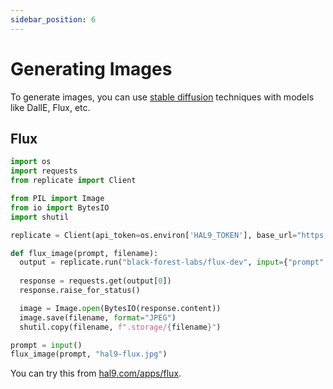```yaml
---
sidebar_position: 6
---
```


# Generating Images

To generate images, you can use [stable diffusion](../genai/sd.md) techniques with models like DallE, Flux, etc.

## Flux

```python deploy
import os
import requests
from replicate import Client

from PIL import Image
from io import BytesIO
import shutil

replicate = Client(api_token=os.environ['HAL9_TOKEN'], base_url="https://api.hal9.com/proxy/server=https://api.replicate.com")

def flux_image(prompt, filename):
  output = replicate.run("black-forest-labs/flux-dev", input={"prompt": prompt})
    
  response = requests.get(output[0])
  response.raise_for_status()

  image = Image.open(BytesIO(response.content))
  image.save(filename, format="JPEG")
  shutil.copy(filename, f".storage/{filename}")

prompt = input()
flux_image(prompt, "hal9-flux.jpg")
```

You can try this from [hal9.com/apps/flux](https://hal9.com/apps/flux).
